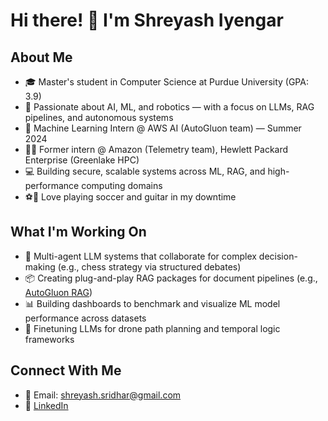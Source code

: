 # Hi there! 👋 I'm Shreyash Iyengar

## About Me
- 🎓 Master's student in Computer Science at Purdue University (GPA: 3.9)  
- 🤖 Passionate about AI, ML, and robotics — with a focus on LLMs, RAG pipelines, and autonomous systems  
- 💼 Machine Learning Intern @ AWS AI (AutoGluon team) — Summer 2024  
- 🧑‍🔬 Former intern @ Amazon (Telemetry team), Hewlett Packard Enterprise (Greenlake HPC)  
- 💻 Building secure, scalable systems across ML, RAG, and high-performance computing domains  
- ⚽🎸 Love playing soccer and guitar in my downtime  

## What I'm Working On
- 🤝 Multi-agent LLM systems that collaborate for complex decision-making (e.g., chess strategy via structured debates)  
- 📦 Creating plug-and-play RAG packages for document pipelines (e.g., [AutoGluon RAG](https://github.com/autogluon/autogluon-rag/))  
- 📊 Building dashboards to benchmark and visualize ML model performance across datasets  
- 🚁 Finetuning LLMs for drone path planning and temporal logic frameworks  

## Connect With Me
- 📧 Email: shreyash.sridhar@gmail.com  
- 🔗 [LinkedIn](https://www.linkedin.com/in/shreyashsridhariyengar/)  
